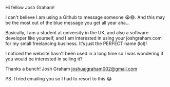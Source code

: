 Hi fellow Josh Graham!

I can't believe I am using a Github to message someone 😭😅. And this may be the most out of the blue message you get all year aha…

Basically, I am a student at university in the UK, and also a software developer like yourself, and I am interested in using your joshgraham.com for my small freelancing business. It’s just the PERFECT name (lol)!

I noticed the website hasn't been used in a long time so I was wondering if you would be interested in selling it?

Thanks a bunch!
Josh Graham
joshuajgraham002@gmail.com

PS. I tried emailing you so I had to resort to this 😂
